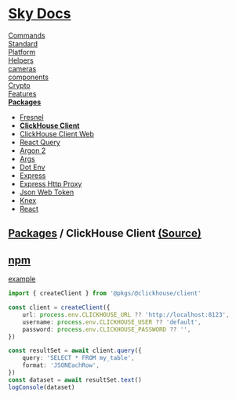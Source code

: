 <!--- This ClickHouse Client was auto-generated using "npx sky readme" --> 

# [Sky Docs](../../../README.md)

[Commands](..%2F..%2F..%2F%5Fcommands%2FREADME.md)   
[Standard](..%2F..%2F..%2Fstandard%2FREADME.md)   
[Platform](..%2F..%2F..%2Fplatform%2FREADME.md)   
[Helpers](..%2F..%2F..%2Fhelpers%2FREADME.md)   
[cameras](..%2F..%2F..%2Fcameras%2FREADME.md)   
[components](..%2F..%2F..%2Fcomponents%2FREADME.md)   
[Crypto](..%2F..%2F..%2Fcrypto%2FREADME.md)   
[Features](..%2F..%2F..%2Ffeatures%2FREADME.md)   
**[Packages](..%2F..%2F..%2Fpkgs%2FREADME.md)**   
* [Fresnel](..%2F..%2F..%2Fpkgs%2F%40artsy%2Ffresnel%2FREADME.md)
* **[ClickHouse Client](..%2F..%2F..%2Fpkgs%2F%40clickhouse%2Fclient%2FREADME.md)**
* [ClickHouse Client Web](..%2F..%2F..%2Fpkgs%2F%40clickhouse%2Fclient-web%2FREADME.md)
* [React Query](..%2F..%2F..%2Fpkgs%2F%40tanstack%2Freact-query%2FREADME.md)
* [Argon 2](..%2F..%2F..%2Fpkgs%2Fargon2%2FREADME.md)
* [Args](..%2F..%2F..%2Fpkgs%2Fargs%2FREADME.md)
* [Dot Env](..%2F..%2F..%2Fpkgs%2Fdotenv%2FREADME.md)
* [Express](..%2F..%2F..%2Fpkgs%2Fexpress%2FREADME.md)
* [Express Http Proxy](..%2F..%2F..%2Fpkgs%2Fexpress-http-proxy%2FREADME.md)
* [Json Web Token](..%2F..%2F..%2Fpkgs%2Fjsonwebtoken%2FREADME.md)
* [Knex](..%2F..%2F..%2Fpkgs%2Fknex%2FREADME.md)
* [React](..%2F..%2F..%2Fpkgs%2Freact%2FREADME.md)
  
## [Packages](..%2F..%2F..%2Fpkgs%2FREADME.md) / ClickHouse Client [(Source)](..%2F..%2F..%2Fpkgs%2F%40clickhouse%2Fclient%2F)

  
## [npm](https://www.npmjs.com/package/@clickhouse/client)

[example](../../../%5Fexamples/pkgs/clickhouse/client)

```ts
import { createClient } from '@pkgs/@clickhouse/client'

const client = createClient({
    url: process.env.CLICKHOUSE_URL ?? 'http://localhost:8123',
    username: process.env.CLICKHOUSE_USER ?? 'default',
    password: process.env.CLICKHOUSE_PASSWORD ?? '',
})

const resultSet = await client.query({
    query: 'SELECT * FROM my_table',
    format: 'JSONEachRow',
})
const dataset = await resultSet.text()
logConsole(dataset)

```